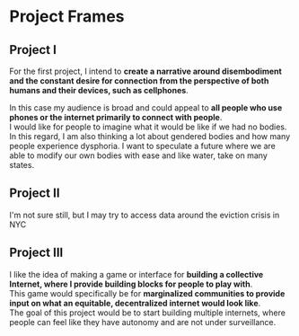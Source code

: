 # Project Frames

## Project I

For the first project, I intend to **create a narrative around disembodiment and the constant desire for connection from the perspective of both humans and their devices, such as cellphones**.
<br>

In this case my audience is broad and could appeal to **all people who use phones or the internet primarily to connect with people**. 
<br>
I would like for people to imagine what it would be like if we had no bodies. In this regard, I am also thinking a lot about gendered bodies and how many people experience dysphoria. I want to speculate a future where we are able to modify our own bodies with ease and like water, take on many states. 

 
## Project II
I'm not sure still, but I may try to access data around the eviction crisis in NYC
 
## Project III
I like the idea of making a game or interface for **building a collective Internet, where I provide building blocks for people to play with**. 
<br>
This game would specifically be for **marginalized communities to provide input on what an equitable, decentralized internet would look like**. 
<br>
The goal of this project would be to start building multiple internets, where people can feel like they have autonomy and are not under surveillance. 
